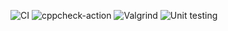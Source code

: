 ![CI](https://github.com/99003179/Applied_Sdlc-1/workflows/CI/badge.svg)
![cppcheck-action](https://github.com/99003179/Applied_Sdlc-1/workflows/cppcheck-action/badge.svg)
![Valgrind](https://github.com/99003179/Applied_Sdlc-1/workflows/Valgrind/badge.svg)
![Unit testing](https://github.com/99003181/applied_sdlc/workflows/Unit%20testing/badge.svg)

